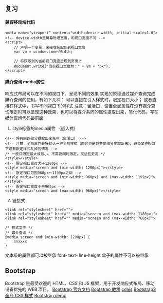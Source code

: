## 复习
#### 兼容移动端代码
```
<meta name="viewport" content="width=device-width, initial-scale=1.0">
<!-- device-width是屏幕物理宽度，和视口宽度不同 -->
<script>
    // 声明一个变量，来接收获取到到视口宽度
    var vm = window.innerWidth;

    // 将获取到的当前视口宽度呈现到页面上
    document.write("当前视口宽度为：" + vm + "px");
</script>
```

#### 媒介查询  media属性
响应式布局可以在不同的视口下，呈现不同的效果
实现的原理通过媒介查询完成
媒介查询的使用，有如下几种：
    可以直接在引入样式时，限定视口大小；
    或者直接在样式中，书写不同视口下的样式
注意：留活口，设置全局属性在没有媒介查询限定时可以呈现这种效果，也可以将媒介共同的属性提取出来，简化代码。写在媒体查询代码最前面

1. style标签的media属性 （嵌入式）
```
<!-- 将共同的部分提取出来先写（留活口） -->
<!-- 注意：全局属性最好默认一种全局样式（而非只是将共同部分提取出来），避免某种视口下没有限定样式乱掉的情况 -->
/* 一般只限定最大或最小，不需要同时限定，灵活性更高 */
<style></style>
<!-- 限定视口宽度大于1200px -->
<style media="screen and (min-width: 1200px)"></style>
<!-- 限定视口范围960px～1199px之间 -->
<style media="screen and (min-width: 960px) and (max-width: 1199px)"></style>
<!-- 限定视口宽度小于960px -->
<style media="screen and (max-width: 960px)"></style>
```
2. 链接式
```
<link rel="stylesheet" href="">
<link rel="stylesheet" href="" media="screen and (max-width: 1180px)">
<link rel="stylesheet" href="" media="screen and (max-width: 768px)">

/* 样式文件 */
/* 媒介查询 */
@media screen and (min-width: 1200px) {
    xxxxxx
}
```
文本级的属性都可以被继承
    font-
    text-
    line-height
盒子的属性不可以被继承

## Bootstrap
Bootstrap 是最受欢迎的 HTML、CSS 和 JS 框架，用于开发响应式布局、移动设备优先的 WEB 项目。
[Bootstrap 官方文档](https://www.bootcss.com/)
[Bootstrap 教程](https://www.runoob.com/bootstrap/bootstrap-tutorial.html)
[cdnjs](https://cdnjs.com/)
[Bootstrap3 全局 CSS 样式](https://v3.bootcss.com/css/#grid)
[Bootstrap demo](https://www.runoob.com/try/demo_source/bootstrap3-makewebsite.htm)
